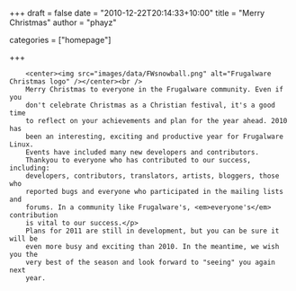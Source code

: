 
+++
draft = false
date = "2010-12-22T20:14:33+10:00"
title = "Merry Christmas"
author = "phayz"

categories = ["homepage"]

+++

        <center><img src="images/data/FWsnowball.png" alt="Frugalware Christmas logo" /></center><br />
        Merry Christmas to everyone in the Frugalware community. Even if you
        don't celebrate Christmas as a Christian festival, it's a good time
        to reflect on your achievements and plan for the year ahead. 2010 has
        been an interesting, exciting and productive year for Frugalware Linux.
        Events have included many new developers and contributors.
        Thankyou to everyone who has contributed to our success, including:
        developers, contributors, translators, artists, bloggers, those who
        reported bugs and everyone who participated in the mailing lists and
        forums. In a community like Frugalware's, <em>everyone's</em> contribution
        is vital to our success.</p>
        Plans for 2011 are still in development, but you can be sure it will be
        even more busy and exciting than 2010. In the meantime, we wish you the
        very best of the season and look forward to "seeing" you again next
        year.
        
        